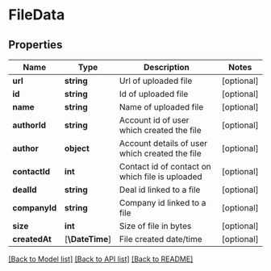 # FileData

## Properties
Name | Type | Description | Notes
------------ | ------------- | ------------- | -------------
**url** | **string** | Url of uploaded file | [optional] 
**id** | **string** | Id of uploaded file | [optional] 
**name** | **string** | Name of uploaded file | [optional] 
**authorId** | **string** | Account id of user which created the file | [optional] 
**author** | **object** | Account details of user which created the file | [optional] 
**contactId** | **int** | Contact id of contact on which file is uploaded | [optional] 
**dealId** | **string** | Deal id linked to a file | [optional] 
**companyId** | **string** | Company id linked to a file | [optional] 
**size** | **int** | Size of file in bytes | [optional] 
**createdAt** | [**\DateTime**] | File created date/time | [optional] 

[[Back to Model list]](../../README.md#documentation-for-models) [[Back to API list]](../../README.md#documentation-for-api-endpoints) [[Back to README]](../../README.md)


